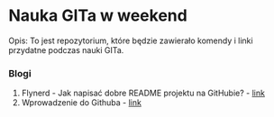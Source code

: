 # Nauka GITa w weekend
 
Opis: To jest repozytorium, które będzie zawierało komendy i linki przydatne podczas nauki GITa.


### Blogi
1. Flynerd - Jak napisać dobre README projektu na GitHubie? - [link](https://www.flynerd.pl/2018/06/jak-napisac-dobre-readme-projektu-na-githubie.html)
2. Wprowadzenie do Githuba - [link](https://github.com/skills/introduction-to-github)